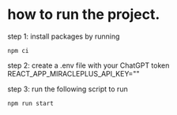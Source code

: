 # how to run the project.

step 1: install packages by running

```
npm ci
```

step 2: create a .env file with your ChatGPT token
REACT_APP_MIRACLEPLUS_API_KEY="<your token>"

step 3: run the following script to run

```
npm run start
```
